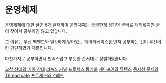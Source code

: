 # 운영체제

운영체제에 대한 글은 6개 존재하며 운영체제는 궁금한게 생기면 곧바로 채워넣지만 굳이 찾아서 공부하진 않고 있습니다. 

그 이유는 우선 백엔드와 밀접하게 닿아있는 데이터베이스를 먼저 공부하는 것이 우선이라 판단하였기 때문입니다. 

마찬가지로 공부하면서 만족스럽고 뿌듯한 순서대로 정렬하였습니다.

[교착 상태와 기아 상태](https://coding-review.tistory.com/359)
[리눅스 커널](https://coding-review.tistory.com/508)
[프로세스 동기화](https://coding-review.tistory.com/354)
[세마포어와 뮤텍스](https://coding-review.tistory.com/362)
[동시성 문제와 Thread safe](https://coding-review.tistory.com/351)
[프로세스와 스레드](https://coding-review.tistory.com/347)
